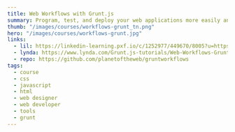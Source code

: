 ```yaml
---
title: Web Workflows with Grunt.js
summary: Program, test, and deploy your web applications more easily and efficiently with a Grunt.js development workflow.
thumb: "/images/courses/workflows-grunt_tn.png"
hero: "/images/courses/workflows-grunt.jpg"
links:
  - lil: https://linkedin-learning.pxf.io/c/1252977/449670/8005?u=https%3A%2F%2Fwww.linkedin.com%2Flearning%2Fgrunt-js-web-workflows
  - lynda: https://www.lynda.com/Grunt.js-tutorials/Web-Workflows-Grunt.js/368921-2.html
  - repo: https://github.com/planetoftheweb/gruntworkflows
tags:
  - course
  - css
  - javascript
  - html
  - web designer
  - web developer
  - tools
  - grunt
---
```

